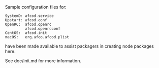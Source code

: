 Sample configuration files for:
```
SystemD: afcod.service
Upstart: afcod.conf
OpenRC:  afcod.openrc
         afcod.openrcconf
CentOS:  afcod.init
macOS:   org.afco.afcod.plist
```
have been made available to assist packagers in creating node packages here.

See doc/init.md for more information.
